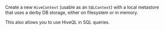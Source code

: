 Create a new `HiveContext` (usable as an `SQLContext`) with a local metastore
that uses a derby DB storage, either on filesystem or in memory.

This also allows you to use HiveQL in SQL queries.
